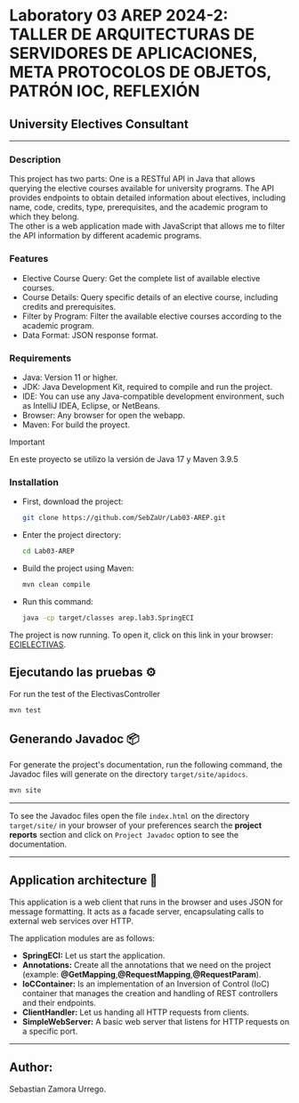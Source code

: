 # Laboratory 03 AREP 2024-2: TALLER DE ARQUITECTURAS DE SERVIDORES DE APLICACIONES, META PROTOCOLOS DE OBJETOS, PATRÓN IOC, REFLEXIÓN

## University Electives Consultant

***

### Description

This project has two parts: One is a RESTful API in Java that allows querying the elective courses available for university programs. The API provides endpoints to obtain detailed information about electives, including name, code, credits, type, prerequisites, and the academic program to which they belong.  
The other is a web application made with JavaScript that allows me to filter the API information by different academic programs.

### Features

* Elective Course Query: Get the complete list of available elective courses.
* Course Details: Query specific details of an elective course, including credits and prerequisites.
* Filter by Program: Filter the available elective courses according to the academic program.
* Data Format: JSON response format.

### Requirements

* Java: Version 11 or higher.
* JDK: Java Development Kit, required to compile and run the project.
* IDE: You can use any Java-compatible development environment, such as IntelliJ IDEA, Eclipse, or NetBeans.
* Browser: Any browser for open the webapp.
* Maven: For build the proyect.

> [!IMPORTANT]
> En este proyecto se utilizo la versión de Java 17 y Maven 3.9.5

### Installation

* First, download the project:

    ```bash
    git clone https://github.com/SebZaUr/Lab03-AREP.git
    ```

* Enter the project directory:

    ```bash
    cd Lab03-AREP
    ```

* Build the project using Maven:

    ```bash
    mvn clean compile
    ```

* Run this command:

    ```bash
    java -cp target/classes arep.lab3.SpringECI
    ```

The project is now running. To open it, click on this link in your browser: [ECIELECTIVAS](http://localhost:8080/electivas).

## Ejecutando las pruebas ⚙️

For run the test of the ElectivasController

```bash
mvn test
```

## Generando Javadoc 📦

For generate the project's documentation, run the following command, the Javadoc files will generate on the directory `target/site/apidocs`.

```bash
mvn site
```
---
To see the Javadoc files open the file `index.html` on the directory `target/site/` in your browser of your preferences search the **project reports** section and click on `Project Javadoc` option to see the documentation. 

---

## Application architecture 📐

This application is a web client that runs in the browser and uses JSON for message formatting. It acts as a facade server, encapsulating calls to external web services over HTTP.


The application modules are as follows:
* __SpringECI:__ Let us start the application.
* __Annotations:__ Create all the annotations that we need on the project (example: **@GetMapping**,**@RequestMapping**,**@RequestParam**).
* __IoCContainer:__ Is an implementation of an Inversion of Control (IoC) container that manages the creation and handling of REST controllers and their endpoints.
* __ClientHandler:__ Let us handing all HTTP requests from clients.
* __SimpleWebServer:__ A basic web server that listens for HTTP requests on a specific port.

---

## Author: 
Sebastian Zamora Urrego.
